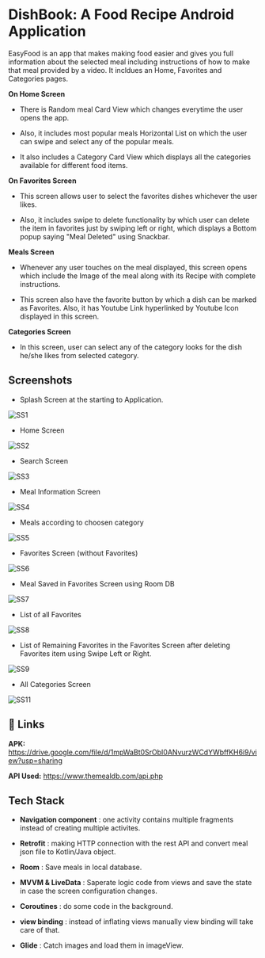 
# DishBook: A Food Recipe Android Application

EasyFood is an app that makes making food easier and gives you full information about the selected meal including instructions of how to make that meal provided by a video. It incldues an Home, Favorites and Categories pages.

**On Home Screen**

- There is Random meal Card View which changes everytime the user opens the app.

- Also, it includes most popular meals Horizontal List on which the user can swipe and select any of the popular meals. 

- It also includes a Category Card View which displays all the categories available for different food items.

**On Favorites Screen**

- This screen allows user to select the favorites dishes whichever the user likes.

- Also, it includes swipe to delete functionality by which user can delete the item in favorites just by swiping left or right, which displays a Bottom popup saying "Meal Deleted" using Snackbar.

**Meals Screen**

- Whenever any user touches on the meal displayed, this screen opens which include the Image of the meal along with its Recipe with complete instructions.

- This screen also have the favorite button by which a dish can be marked as Favorites. Also, it has Youtube Link hyperlinked by Youtube Icon displayed in this screen.

**Categories Screen**

- In this screen, user can select any of the category looks for the dish he/she likes from selected category.



## Screenshots

- Splash Screen at the starting to Application.

![SS1](https://github.com/sidharth-085/DishBook/assets/130606629/26871c92-eb05-48f9-a8cc-785001d989d6)

- Home Screen

![SS2](https://github.com/sidharth-085/DishBook/assets/130606629/4e111aaa-3909-45b6-9671-36161cd24ed4)

- Search Screen

![SS3](https://github.com/sidharth-085/DishBook/assets/130606629/7f834dc2-ff28-4369-8081-b292c85674e1)

- Meal Information Screen

![SS4](https://github.com/sidharth-085/DishBook/assets/130606629/b8f9b021-f199-4376-bb6f-cc1a2354847a)

- Meals according to choosen category

![SS5](https://github.com/sidharth-085/DishBook/assets/130606629/f3158912-e01e-49d8-a7af-2553add5b364)

- Favorites Screen (without Favorites)

![SS6](https://github.com/sidharth-085/DishBook/assets/130606629/c7f7fcd1-ede0-4510-8845-798536c9a1b4)

- Meal Saved in Favorites Screen using Room DB

![SS7](https://github.com/sidharth-085/DishBook/assets/130606629/184a01c4-0fc6-4b55-a2e1-3944bc07351c)

- List of all Favorites

![SS8](https://github.com/sidharth-085/DishBook/assets/130606629/b7f40931-16f7-4a3b-893b-c9c69494e9e3)

- List of Remaining Favorites in the Favorites Screen after deleting Favorites item using Swipe Left or Right.

![SS9](https://github.com/sidharth-085/DishBook/assets/130606629/64238946-b839-47d0-938d-18eeb5d5bde7)

- All Categories Screen

![SS11](https://github.com/sidharth-085/DishBook/assets/130606629/1e964608-057b-4742-8392-f2efd77bcae3)








## 🔗 Links

**APK:** https://drive.google.com/file/d/1mpWaBt0SrObI0ANvurzWCdYWbffKH6i9/view?usp=sharing

**API Used:** https://www.themealdb.com/api.php






## Tech Stack

- **Navigation component** : one activity contains multiple fragments instead of creating multiple activites.

- **Retrofit** : making HTTP connection with the rest API and convert meal json file to Kotlin/Java object.

- **Room** : Save meals in local database.

- **MVVM & LiveData** : Saperate logic code from views and save the state in case the screen configuration changes.

- **Coroutines** : do some code in the background.

- **view binding** : instead of inflating views manually view binding will take care of that.

- **Glide** : Catch images and load them in imageView.

